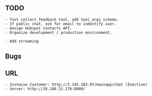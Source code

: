 ## TODO

    - Test collect_feedback tool, add tool_args_schema.
    - If public chat, ask for email to indentify user.
    - Design Hubspot Contacts API.
    - Organize development / production environment.

    - Add streaming 

## Bugs


## URL

    - Instwise Customer: http://3.145.183.97/mainapp/chat (Inactive)
    - Server: http://18.188.31.176:8000/